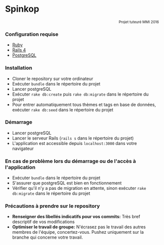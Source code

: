 # Spinkop
 <p align="right"><sup>Projet tuteuré MMI 2016</sup></p>
 
 ### Configuration requise
 - [Ruby](https://www.ruby-lang.org/fr/documentation/installation/)
 - [Rails 4](http://guides.rubyonrails.org/getting_started.html#installing-rails)
 - [PostgreSQL](https://www.postgresql.org)
 
 ### Installation
 - Cloner le repository sur votre ordinateur
 - Exécuter ```bundle``` dans le répertoire du projet
 - Lancer postgreSQL
 - Exécuter ```rake db:create``` puis ```rake db:migrate``` dans le répertoire du projet
 - Pour entrer automatiquement tous thèmes et tags en base de données, exécuter ```rake db:seed``` dans le répertoire du projet
 
 ### Démarrage
 - Lancer postgreSQL
 - Lancer le serveur Rails (```rails s``` dans le répertoire du projet)
 - L'application est accessible depuis ```localhost:3000``` dans votre navigateur
 
 ### En cas de problème lors du démarrage ou de l'accès à l'application
 - Exécuter ```bundle``` dans le répertoire du projet
 - S'assurer que postgreSQL est bien en fonctionnement
 - Vérifier qu'il n'y a pas de migration en attente, sinon exécuter ```rake db:migrate``` dans le répertoire du projet
 
 ### Précautions à prendre sur le repository
 - __Renseigner des libellés indicatifs pour vos commits:__ Très bref descriptif de vos modifications
 - __Optimiser le travail de groupe:__ N'écrasez pas le travail des autres membres de l'équipe, concertez-vous. Pushez uniquement sur la branche qui concerne votre travail.
